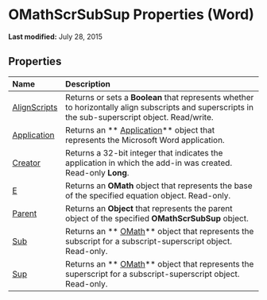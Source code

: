 
# OMathScrSubSup Properties (Word)

 **Last modified:** July 28, 2015


## Properties



|**Name**|**Description**|
|:-----|:-----|
| [AlignScripts](c23100b4-7fc2-c8eb-a600-7de878af8476.md)|Returns or sets a  **Boolean** that represents whether to horizontally align subscripts and superscripts in the sub-superscript object. Read/write.|
| [Application](9c6a8075-b1ef-92ee-a98f-efc6778d6466.md)|Returns an  ** [Application](d1cf6f8f-4e88-bf01-93b4-90a83f79cb44.md)** object that represents the Microsoft Word application.|
| [Creator](138f2d47-3204-15dd-849c-264aa4dd0450.md)|Returns a 32-bit integer that indicates the application in which the add-in was created. Read-only  **Long**.|
| [E](8bf5e666-4aeb-94ce-0a93-44255bf3e742.md)|Returns an  **OMath** object that represents the base of the specified equation object. Read-only.|
| [Parent](671eba2d-08eb-f0bd-63ff-bee20773ffcd.md)|Returns an  **Object** that represents the parent object of the specified **OMathScrSubSup** object.|
| [Sub](fe1c13c6-b7f6-467c-e4d2-7d2ecb2d4a90.md)|Returns an  ** [OMath](82f2f81b-e2d5-140f-bdcc-8b52b821b24d.md)** object that represents the subscript for a subscript-superscript object. Read-only.|
| [Sup](ac0267f9-040f-e2b7-c54d-f60a253f07d8.md)|Returns an  ** [OMath](82f2f81b-e2d5-140f-bdcc-8b52b821b24d.md)** object that represents the superscript for a subscript-superscript object. Read-only.|
